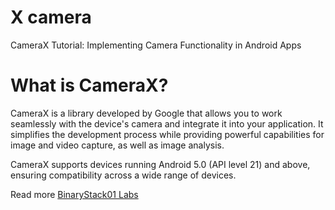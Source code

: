 # X camera
CameraX Tutorial: Implementing Camera Functionality in Android Apps

# What is CameraX?
CameraX is a library developed by Google that allows you to work seamlessly with the device's camera and integrate it into your application. It simplifies the development process while providing powerful capabilities for image and video capture, as well as image analysis.

CameraX supports devices running Android 5.0 (API level 21) and above, ensuring compatibility across a wide range of devices.

Read more [BinaryStack01 Labs](https://binarystack.netlify.app)
